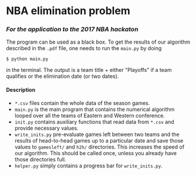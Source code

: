 # NBA elimination problem
### _For the application to the 2017 NBA hackaton_


The program can be used as a black box. To get the results of our algorithm described in the `.pdf` file, one needs to run the `main.py` by doing
```
$ python main.py
```
in the terminal. The output is a team title + either "Playoffs" if a team qualifies or the elimination date (or two dates).

#### Description
* `*.csv` files contain the whole data of the season games.
* `main.py` is the main program that contains the numerical algorithm looped over all the teams of Eastern and Western conference.
* `init.py` contains auxiliary functions that read data from `*.csv` and provide necessary values.
* `write_inits.py` pre-evaluate games left between two teams and the results of head-to-head games up to a particular date and save those values to `gamesleft/` and `h2h/` directories. This increases the speed of our algorithm. This should be called once, unless you already have those directories full.
* `helper.py` simply contains a progress bar for `write_inits.py`.